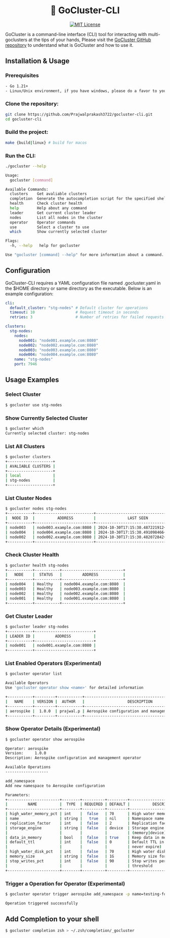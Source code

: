 <div align="center">

# 🌟 GoCluster-CLI

[![MIT License](https://img.shields.io/badge/License-MIT-blue.svg)](https://opensource.org/licenses/MIT)

</div>

GoCluster is a command-line interface (CLI) tool for interacting with multi-goclusters at the tips of your hands, Please visit the [GoCluster GitHub repository](https://github.com/Prajwalprakash3722/gocluster) to understand what is GoCluster and how to use it.

## Installation & Usage

### Prerequisites

```bash
- Go 1.21+
- Linux/Unix environment, if you have windows, please do a favor to yourself and throw it away:)
```
### Clone the repository:

```bash
git clone https://github.com/Prajwalprakash3722/gocluster-cli.git
cd gocluster-cli
```
### Build the project:

```bash
make {build|linux} # build for macos
```
### Run the CLI:

```bash
./gocluster --help

Usage:
  gocluster [command]

Available Commands:
  clusters    Get avaliable clusters
  completion  Generate the autocompletion script for the specified shell
  health      Check cluster health
  help        Help about any command
  leader      Get current cluster leader
  nodes       List all nodes in the cluster
  operator    Operator commands
  use         Select a cluster to use
  which       Show currently selected cluster

Flags:
  -h, --help   help for gocluster

Use "gocluster [command] --help" for more information about a command.
```

## Configuration

GoCluster-CLI requires a YAML configuration file named .gocluster.yaml in the $HOME directory or same directory as the executable. Below is an example configuration:

```yaml
cli:
  default_cluster: "stg-nodes" # Default cluster for operations
  timeout: 10                  # Request timeout in seconds
  retries: 3                   # Number of retries for failed requests

clusters:
  stg-nodes:
    nodes:
      node001: "node001.example.com:8080"
      node002: "node002.example.com:8080"
      node003: "node003.example.com:8080"
      node004: "node004.example.com:8080"
    name: "stg-nodes"
    port: 7946
```
## Usage Examples

### Select Cluster

```bash
$ gocluster use stg-nodes
```

### Show Currently Selected Cluster

```bash
$ gocluster which
Currently selected cluster: stg-nodes
```

### List All Clusters

```bash
$ gocluster clusters
+--------------------+
| AVALIABLE CLUSTERS |
+--------------------+
| local              |
| stg-nodes          |
+--------------------+
```

### List Cluster Nodes

```bash
$ gocluster nodes stg-nodes
+-----------+--------------------------+-------------------------------------+----------+
|  NODE ID  |          ADDRESS         |              LAST SEEN              |  STATE   |
+-----------+--------------------------+-------------------------------------+----------+
| node003   | node003.example.com:8080 | 2024-10-30T17:15:30.487221912+05:30| follower  |
| node004   | node004.example.com:8080 | 2024-10-30T17:15:30.491098466+05:30| follower  |
| node002   | node002.example.com:8080 | 2024-10-30T17:15:30.482072842+05:30| follower  |
+-----------+--------------------------+-------------------------------------+----------+
```

### Check Cluster Health

```bash
$ gocluster health stg-nodes
+-----------+-----------+---------------------------+
|   NODE    |  STATUS   |         ADDRESS           |
+-----------+-----------+---------------------------+
| node004   | Healthy   | node004.example.com:8080  |
| node003   | Healthy   | node003.example.com:8080  |
| node002   | Healthy   | node002.example.com:8080  |
| node001   | Healthy   | node001.example.com:8080  |
+-----------+-----------+---------------------------+
```

### Get Cluster Leader

```bash
$ gocluster leader stg-nodes
+-----------+--------------------------+
| LEADER ID |         ADDRESS          |
+-----------+--------------------------+
| node001   | node001.example.com:8080 |
+-----------+--------------------------+
```

### List Enabled Operators (Experimental)

```bash
$ gocluster operator list                                                                                                                     on  main [! ] via 🐹 v1.21.13 󰘧

Available Operators
Use 'gocluster operator show <name>' for detailed information

+-----------+---------+-----------+-------------------------------------------------+
|   NAME    | VERSION |  AUTHOR   |                   DESCRIPTION                   |
+-----------+---------+-----------+-------------------------------------------------+
| aerospike |  1.0.0  | prajwal.p | Aerospike configuration and management operator |
+-----------+---------+-----------+-------------------------------------------------+
```

### Show Operator Details (Experimental)

```bash
$ gocluster operator show aerospike

Operator: aerospike
Version:     1.0.0
Description: Aerospike configuration and management operator

Available Operations
-------------------

add_namespace
Add new namespace to Aerospike configuration

Parameters:
+-----------------------+--------+----------+---------+--------------------------------+
|         NAME          |  TYPE  | REQUIRED | DEFAULT |          DESCRIPTION           |
+-----------------------+--------+----------+---------+--------------------------------+
| high_water_memory_pct | int    |  false   | 70      | High water memory percentage   |
| name                  | string |   true   | nil     | Namespace name                 |
| replication_factor    | int    |  false   | 2       | Replication factor             |
| storage_engine        | string |  false   | device  | Storage engine type            |
|                       |        |          |         | (memory|device)                |
| data_in_memory        | bool   |  false   | true    | Keep data in memory            |
| default_ttl           | int    |  false   | 0       | Default TTL in seconds (0 =    |
|                       |        |          |         | never expire)                  |
| high_water_disk_pct   | int    |  false   | 70      | High water disk percentage     |
| memory_size           | string |  false   | 1G      | Memory size for namespace      |
| stop_writes_pct       | int    |  false   | 90      | Stop writes percentage         |
|                       |        |          |         | threshold                      |
+-----------------------+--------+----------+---------+--------------------------------+
```

### Trigger a Operation for Operator (Experimental)

```bash
$ gocluster operator trigger aerospike add_namespace -p name=testing-for-github -c config_path=/etc/aerospike/aerospike.conf -p high_water_disk_pct=40gocluster operator trigger aerospike add_namespace -p name=testing-for-github -c config_path=/etc/aerospike/aerospike.conf -p high_water_disk_pct=40

Operation triggered successfully
```


## Add Completion to your shell
```bash
$ gocluster completion zsh > ~/.zsh/completion/_gocluster
```
